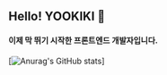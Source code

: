 
## Hello! YOOKIKI 💎

#### 이제 막 뛰기 시작한 프론트엔드 개발자입니다.


[![Anurag's GitHub stats](https://github-readme-stats.vercel.app/api?username=yookiki&show_icons=true&theme=cobalt)]
